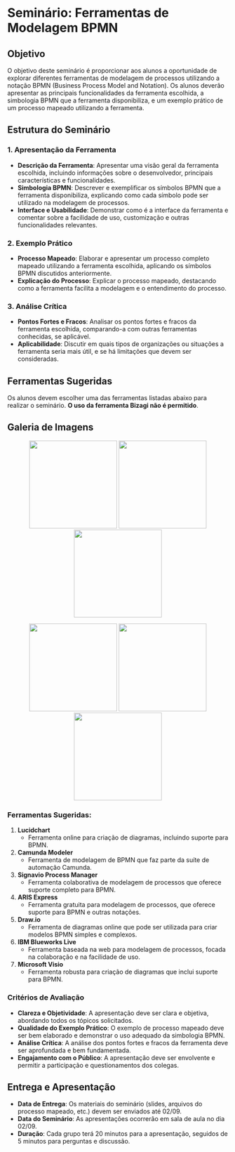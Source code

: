 # Seminário: Ferramentas de Modelagem BPMN

## Objetivo
O objetivo deste seminário é proporcionar aos alunos a oportunidade de explorar diferentes ferramentas de modelagem de processos utilizando a notação BPMN (Business Process Model and Notation). Os alunos deverão apresentar as principais funcionalidades da ferramenta escolhida, a simbologia BPMN que a ferramenta disponibiliza, e um exemplo prático de um processo mapeado utilizando a ferramenta.

## Estrutura do Seminário

### 1. Apresentação da Ferramenta
- **Descrição da Ferramenta**: Apresentar uma visão geral da ferramenta escolhida, incluindo informações sobre o desenvolvedor, principais características e funcionalidades.
- **Simbologia BPMN**: Descrever e exemplificar os símbolos BPMN que a ferramenta disponibiliza, explicando como cada símbolo pode ser utilizado na modelagem de processos.
- **Interface e Usabilidade**: Demonstrar como é a interface da ferramenta e comentar sobre a facilidade de uso, customização e outras funcionalidades relevantes.

### 2. Exemplo Prático
- **Processo Mapeado**: Elaborar e apresentar um processo completo mapeado utilizando a ferramenta escolhida, aplicando os símbolos BPMN discutidos anteriormente.
- **Explicação do Processo**: Explicar o processo mapeado, destacando como a ferramenta facilita a modelagem e o entendimento do processo.

### 3. Análise Crítica
- **Pontos Fortes e Fracos**: Analisar os pontos fortes e fracos da ferramenta escolhida, comparando-a com outras ferramentas conhecidas, se aplicável.
- **Aplicabilidade**: Discutir em quais tipos de organizações ou situações a ferramenta seria mais útil, e se há limitações que devem ser consideradas.

## Ferramentas Sugeridas

Os alunos devem escolher uma das ferramentas listadas abaixo para realizar o seminário. **O uso da ferramenta Bizagi não é permitido**.


## Galeria de Imagens

<p align="center">
  <img src="https://play-lh.googleusercontent.com/o4vT3StM8rw3Hn15GMtLjuTA6VUWt6jxDvV4d5ahKj9E9nGaLut06tM83NESuTBr-t0" width="200" />
  <img src="https://camunda.com/wp-content/uploads/2020/05/logo-camunda-black.svg" width="200" />
  <img src="https://www.signavio.com/img/logo-blue.png" width="200" />
</p>

<p align="center">
  <img src="https://encrypted-tbn0.gstatic.com/images?q=tbn:ANd9GcTn5fEk_tTYILbNkw52Yabk0inctmAB-xAw-g&s" width="200" />
  <img src="https://miro.medium.com/v2/resize:fit:267/1*CalM6rOuHxReY6W-rE01lw.png" width="200" />
  <img src="https://encrypted-tbn0.gstatic.com/images?q=tbn:ANd9GcQydbNZwMo9qBHQdBzd0jQvV2MSj9UT0IuYmA&s" width="200" />
</p>

### Ferramentas Sugeridas:
1. **Lucidchart**
   - Ferramenta online para criação de diagramas, incluindo suporte para BPMN.
2. **Camunda Modeler**
   - Ferramenta de modelagem de BPMN que faz parte da suíte de automação Camunda.
3. **Signavio Process Manager**
   - Ferramenta colaborativa de modelagem de processos que oferece suporte completo para BPMN.
4. **ARIS Express**
   - Ferramenta gratuita para modelagem de processos, que oferece suporte para BPMN e outras notações.
5. **Draw.io**
   - Ferramenta de diagramas online que pode ser utilizada para criar modelos BPMN simples e complexos.
6. **IBM Blueworks Live**
   - Ferramenta baseada na web para modelagem de processos, focada na colaboração e na facilidade de uso.
7. **Microsoft Visio**
   - Ferramenta robusta para criação de diagramas que inclui suporte para BPMN.

### Critérios de Avaliação
- **Clareza e Objetividade**: A apresentação deve ser clara e objetiva, abordando todos os tópicos solicitados.
- **Qualidade do Exemplo Prático**: O exemplo de processo mapeado deve ser bem elaborado e demonstrar o uso adequado da simbologia BPMN.
- **Análise Crítica**: A análise dos pontos fortes e fracos da ferramenta deve ser aprofundada e bem fundamentada.
- **Engajamento com o Público**: A apresentação deve ser envolvente e permitir a participação e questionamentos dos colegas.

## Entrega e Apresentação
- **Data de Entrega**: Os materiais do seminário (slides, arquivos do processo mapeado, etc.) devem ser enviados até 02/09.
- **Data do Seminário**: As apresentações ocorrerão em sala de aula no dia 02/09.
- **Duração**: Cada grupo terá 20 minutos para a apresentação, seguidos de 5 minutos para perguntas e discussão.

